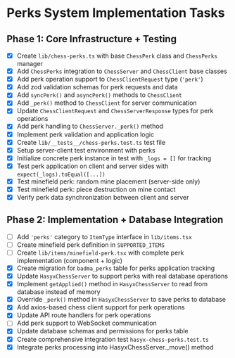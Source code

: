 # Perks System Implementation Tasks

## Phase 1: Core Infrastructure + Testing

- [x] Create `lib/chess-perks.ts` with base `ChessPerk` class and `ChessPerks` manager
- [x] Add `ChessPerks` integration to `ChessServer` and `ChessClient` base classes
- [x] Add perk operation support to `ChessClientRequest` type (`'perk'`)
- [x] Add zod validation schemas for perk requests and data
- [x] Add `syncPerk()` and `asyncPerk()` methods to `ChessClient`
- [x] Add `_perk()` method to `ChessClient` for server communication
- [x] Update `ChessClientRequest` and `ChessServerResponse` types for perk operations
- [x] Add perk handling to `ChessServer._perk()` method
- [x] Implement perk validation and application logic
- [x] Create `lib/__tests__/chess-perks.test.ts` test file
- [x] Setup server-client test environment with perks
- [x] Initialize concrete perk instance in test with `_logs = []` for tracking
- [x] Test perk application on client and server sides with `expect(_logs).toEqual([...])`
- [x] Test minefield perk: random mine placement (server-side only)
- [x] Test minefield perk: piece destruction on mine contact
- [x] Verify perk data synchronization between client and server

## Phase 2: Implementation + Database Integration

- [ ] Add `'perks'` category to `ItemType` interface in `lib/items.tsx`
- [ ] Create minefield perk definition in `SUPPORTED_ITEMS`
- [ ] Create `lib/items/minefield-perk.tsx` with complete perk implementation (component + logic)
- [x] Create migration for `badma_perks` table for perks application tracking
- [x] Update `HasyxChessServer` to support perks with real database operations
- [x] Implement `getApplied()` method in `HasyxChessServer` to read from database instead of memory
- [x] Override `_perk()` method in `HasyxChessServer` to save perks to database
- [x] Add axios-based chess client support for perk operations
- [x] Update API route handlers for perk operations
- [ ] Add perk support to WebSocket communication
- [x] Update database schemas and permissions for perks table
- [x] Create comprehensive integration test `hasyx-chess-perks.test.ts`
- [x] Integrate perks processing into HasyxChessServer._move() method

